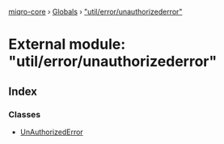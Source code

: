 [miqro-core](../README.md) › [Globals](../globals.md) › ["util/error/unauthorizederror"](_util_error_unauthorizederror_.md)

# External module: "util/error/unauthorizederror"

## Index

### Classes

* [UnAuthorizedError](../classes/_util_error_unauthorizederror_.unauthorizederror.md)
